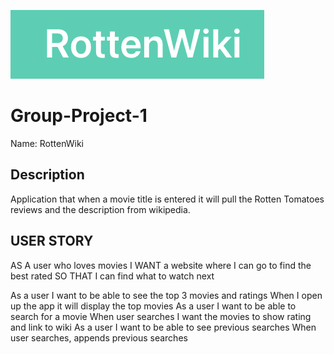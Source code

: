 
![screenshot](./rottenWiki.png)

# Group-Project-1

Name: RottenWiki

## Description 
Application that when a movie title is entered it will pull the Rotten Tomatoes reviews and the description from wikipedia.

## USER STORY

AS A user who loves movies 
I WANT a website where I can go to find the best rated
SO THAT I can find what to watch next

As a user I want to be able to see the top 3 movies and ratings
When I open up the app it will display the top movies
As a user I want to be able to search for a movie
When user searches I want the movies to show rating and link to wiki
As a user I want to be able to see previous searches
When user searches, appends previous searches

